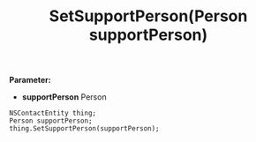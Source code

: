 ﻿---
uid: crmscript_ref_NSContactEntity_SetSupportPerson
title: SetSupportPerson(Person supportPerson)
intellisense: NSContactEntity.SetSupportPerson
keywords: NSContactEntity, GetSupportPerson
so.topic: reference
---



**Parameter:** 
 - **supportPerson** Person

```crmscript
NSContactEntity thing;
Person supportPerson;
thing.SetSupportPerson(supportPerson);
```

